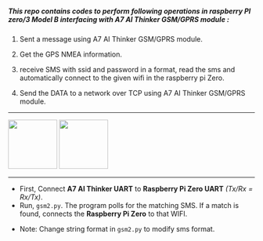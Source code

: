 ##### This repo contains codes to perform following operations in raspberry PI zero/3 Model B interfacing with A7 AI Thinker GSM/GPRS module :

1. Sent a message using A7 AI Thinker GSM/GPRS module.

2. Get the GPS NMEA information.

3. receive SMS with ssid and password in a format, read the sms and automatically connect to the given wifi in the raspberry pi Zero.

4. Send the DATA to a network over TCP using A7 AI Thinker GSM/GPRS module.

***

<img src="https://i.stack.imgur.com/yHddo.png" width="100" height="100">
<img src="http://www.icstation.com/images/big/products/11470_4_2239.JPG" width="100" height="100">

***

+ First, Connect **A7 AI Thinker UART** to **Raspberry Pi Zero UART** *(Tx/Rx = Rx/Tx)*.
+ Run, ```gsm2.py```. The program polls for the matching SMS. If a match is found, connects the **Raspberry Pi Zero** to that WIFI.

* Note: Change string format in ```gsm2.py``` to modify sms format.

